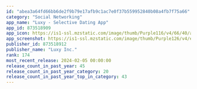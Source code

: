 ```yaml
---
id: "abea3a64fd66bb6de2f9b79e17afb9c1ac7e0f37b559952840b08a4fb7f75a66"
category: "Social Networking"
app_name: "Luxy - Selective Dating App"
app_id: 873518909
app_icon: https://is1-ssl.mzstatic.com/image/thumb/Purple116/v4/66/40/a4/6640a465-c3c1-78da-b005-c97604779ed0/AppIcon_Luxy-0-0-1x_U007emarketing-0-6-0-85-220.png/1024x1024bb.png
app_screenshot: https://is1-ssl.mzstatic.com/image/thumb/Purple126/v4/e9/f3/f5/e9f3f5eb-1f10-b468-f5a3-bad408ae919c/ae1b5a40-6376-4b5b-8385-9fb7b8785a98_6.5-2.png/1242x2688bb.png
publisher_id: 873518912
publisher_name: "Luxy Inc."
rank: 174
most_recent_release: 2024-02-05 00:00:00
release_count_in_past_year: 45
release_count_in_past_year_category: 20
release_count_in_past_year_top_in_category: 43
---
```

